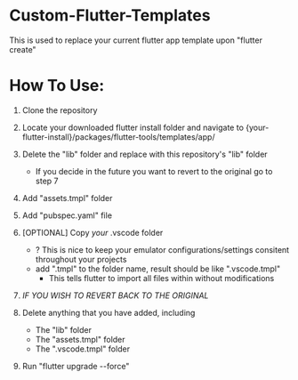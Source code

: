 # Custom-Flutter-Templates
This is used to replace your current flutter app template upon "flutter create"

# How To Use:

   1. Clone the repository
   2. Locate your downloaded flutter install folder and navigate to {your-flutter-install}/packages/flutter-tools/templates/app/
   3. Delete the "lib" folder and replace with this repository's "lib" folder
       - If you decide in the future you want to revert to the original go to step 7
   4. Add "assets.tmpl" folder
   5. Add "pubspec.yaml" file
   6. [OPTIONAL] Copy *your* .vscode folder
       - ? This is nice to keep your emulator configurations/settings consitent throughout your projects
       - add ".tmpl" to the folder name, result should be like ".vscode.tmpl"
            - This tells flutter to import all files within without modifications
   
   7. *IF YOU WISH TO REVERT BACK TO THE ORIGINAL*
   8. Delete anything that you have added, including
        - The "lib" folder
        - The "assets.tmpl" folder
        - The ".vscode.tmpl" folder
   9. Run "flutter upgrade --force"
